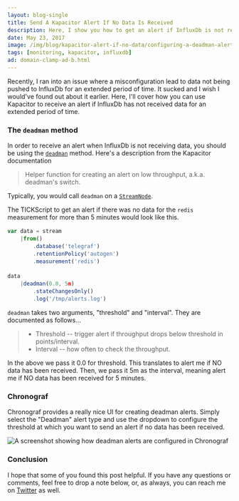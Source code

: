 ```yaml
---
layout: blog-single
title: Send A Kapacitor Alert If No Data Is Received
description: Here, I show you how to get an alert if InfluxDb is not receiving data
date: May 23, 2017
image: /img/blog/kapacitor-alert-if-no-data/configuring-a-deadman-alert-in-chronograf@2x.jpg
tags: [monitoring, kapacitor, influxdb]
ad: domain-clamp-ad-b.html
---
```


Recently, I ran into an issue where a misconfiguration lead to data not being pushed to InfluxDb for an extended period of time. It sucked and I wish I would've found out about it earlier. Here, I'll cover how you can use Kapacitor to receive an alert if InfluxDb has not received data for an extended period of time.

<!-- excerpt_separator -->

### The `deadman` method

In order to receive an alert when InfluxDb is not receiving data, you should be using the [`deadman`](https://docs.influxdata.com/kapacitor/v1.3/nodes/stream_node/#deadman)  method. Here's a description from the Kapacitor documentation

> Helper function for creating an alert on low throughput, a.k.a. deadman's switch. 

Typically, you would call `deadman` on a [`StreamNode`](https://docs.influxdata.com/kapacitor/v1.3/nodes/stream_node/).

The TICKScript to get an alert if there was no data for the `redis` measurement for more than 5 minutes would look like this.

```javascript 
var data = stream
    |from()
        .database('telegraf')
        .retentionPolicy('autogen')
        .measurement('redis')

data
    |deadman(0.0, 5m)
        .stateChangesOnly()
        .log('/tmp/alerts.log')
```

`deadman` takes two arguments, "threshold" and "interval". They are documented as follows...

> - Threshold -- trigger alert if throughput drops below threshold in points/interval. 
> - Interval -- how often to check the throughput. 

In the above we pass it 0.0 for threshold. This translates to alert me if NO data has been received. Then, we pass it 5m as the interval, meaning alert me if NO data has been received for 5 minutes.

### Chronograf

Chronograf provides a really nice UI for creating deadman alerts. Simply select the "Deadman" alert type and use the dropdown to configure the threshold at which you want to send an alert if no data has been received.

<img
  class="rounded shadow"
  src="/img/blog/kapacitor-alert-if-no-data/configuring-a-deadman-alert-in-chronograf@1x.jpg"
  srcset="/img/blog/kapacitor-alert-if-no-data/configuring-a-deadman-alert-in-chronograf@1x.jpg 1x, /img/blog/kapacitor-alert-if-no-data/configuring-a-deadman-alert-in-chronograf@2x.jpg 2x"
  alt="A screenshot showing how deadman alerts are configured in Chronograf">

### Conclusion

I hope that some of you found this post helpful. If you have any questions or comments, feel free to drop a note below, or, as always, you can reach me on [Twitter](http://twitter.com/maxpchadwick) as well.
